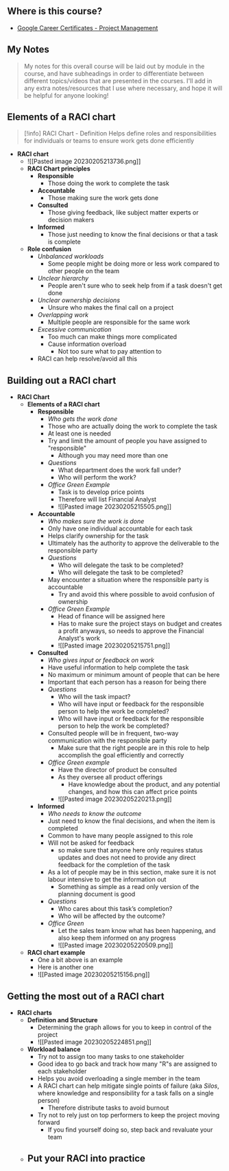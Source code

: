 ## Where is this course?
- [Google Career Certificates - Project Management](https://www.coursera.org/professional-certificates/google-project-management)

## My Notes
> My notes for this overall course will be laid out by module in the course, and have subheadings in order to differentiate between different topics/videos that are presented in the courses. I'll add in any extra notes/resources that I use where necessary, and hope it will be helpful for anyone looking!

## Elements of a RACI chart
> [!info] RACI Chart - Definition
> Helps define roles and responsibilities for individuals or teams to ensure work gets done efficiently
- **RACI chart**
	- ![[Pasted image 20230205213736.png]]
	- **RACI Chart principles**
		- **Responsible**
			- Those doing the work to complete the task
		- **Accountable**
			- Those making sure the work gets done
		- **Consulted**
			- Those giving feedback, like subject matter experts or decision makers
		- **Informed**
			- Those just needing to know the final decisions or that a task is complete
	- **Role confusion**
		- *Unbalanced workloads*
			- Some people might be doing more or less work compared to other people on the team
		- *Unclear hierarchy*
			- People aren't sure who to seek help from if a task doesn't get done
		- *Unclear ownership decisions*
			- Unsure who makes the final call on a project
		- *Overlapping work*
			- Multiple people are responsible for the same work
		- *Excessive communication*
			- Too much can make things more complicated
			- Cause information overload
				- Not too sure what to pay attention to
		- RACI can help resolve/avoid all this

## Building out a RACI chart
- **RACI Chart**
	- **Elements of a RACI chart**
		- **Responsible**
			- *Who gets the work done*
			- Those who are actually doing the work to complete the task
			- At least one is needed
			- Try and limit the amount of people you have assigned to "responsible"
				- Although you may need more than one
			- *Questions*
				- What department does the work fall under?
				- Who will perform the work?
			- *Office Green Example*
				- Task is to develop price points
				- Therefore will list Financial Analyst
				- ![[Pasted image 20230205215505.png]]
		- **Accountable**
			- *Who makes sure the work is done*
			- Only have one individual accountable for each task
			- Helps clarify ownership for the task
			- Ultimately has the authority to approve the deliverable to the responsible party
			- *Questions*
				- Who will delegate the task to be completed?
				- Who will delegate the task to be completed?
			- May encounter a situation where the responsible party is accountable
				- Try and avoid this where possible to avoid confusion of ownership
			- *Office Green Example*
				- Head of finance will be assigned here
				- Has to make sure the project stays on budget and creates a profit anyways, so needs to approve the Financial Analyst's work
				- ![[Pasted image 20230205215751.png]]
		- **Consulted**
			- *Who gives input or feedback on work*
			- Have useful information to help complete the task
			- No maximum or minimum amount of people that can be here
			- Important that each person has a reason for being there
			- *Questions*
				- Who will the task impact?
				- Who will have input or feedback for the responsible person to help the work be completed?
				- Who will have input or feedback for the responsible person to help the work be completed?
			- Consulted people will be in frequent, two-way communication with the responsible party
				- Make sure that the right people are in this role to help accomplish the goal efficiently and correctly
			- *Office Green example*
				- Have the director of product be consulted
				- As they oversee all product offerings
					- Have knowledge about the product, and any potential changes, and how this can affect price points
				- ![[Pasted image 20230205220213.png]]
		- **Informed**
			- *Who needs to know the outcome*
			- Just need to know the final decisions, and when the item is completed
			- Common to have many people assigned to this role
			- Will not be asked for feedback
				- so make sure that anyone here only requires status updates and does not need to provide any direct feedback for the completion of the task
			- As a lot of people may be in this section, make sure it is not labour intensive to get  the information out
				- Something as simple as a read only version of the planning document is good
			- *Questions*
				- Who cares about this task’s completion?
				- Who will be affected by the outcome?
			- *Office Green*
				- Let the sales team know what has been happening, and also keep them informed on any progress
				- ![[Pasted image 20230205220509.png]]
	- **RACI chart example**
		- One a bit above is an example
		- Here is another one
		- ![[Pasted image 20230205215156.png]]

## Getting the most out of a RACI chart
- **RACI charts**
	- **Definition and Structure**
		- Determining the graph allows for you to keep in control of the project
		- ![[Pasted image 20230205224851.png]]
	- **Workload balance**
		- Try not to assign too many tasks to one stakeholder
		- Good idea to go back and track how many "R"s are assigned to each stakeholder
		- Helps you avoid overloading a single member in the team
		- A RACI chart can help mitigate single points of failure (aka *Silos*, where knowledge and responsibility for a task falls on a single person)
			- Therefore distribute tasks to avoid burnout
		- Try not to rely just on top performers to keep the project moving forward
			- If you find yourself doing so, step back and revaluate your team
	- **Put your RACI into practice**
		- 